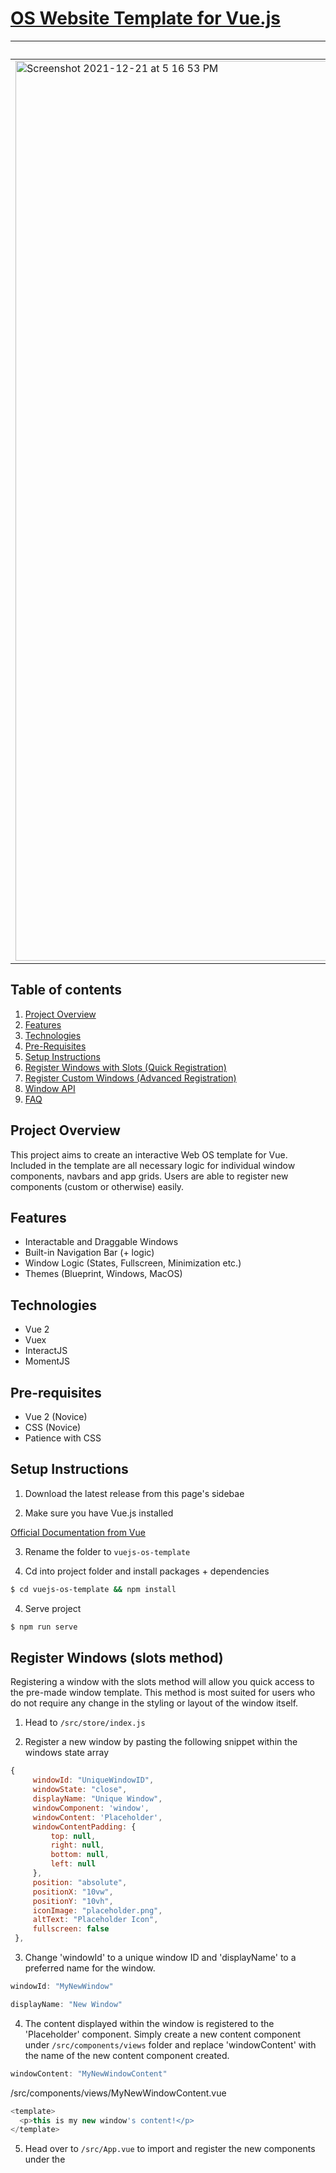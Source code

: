 # [OS Website Template for Vue.js](https://main-preview-site.netlify.app/)

| [Blueprint Theme](https://blueprint-template.netlify.app/) | [Windows Theme](https://windows-template.netlify.app/) | [MacOS Theme](https://macos-template.netlify.app/) |
| --------- | --------| ----- |
| <img width="1440" alt="Screenshot 2021-12-21 at 5 16 53 PM" src="https://user-images.githubusercontent.com/24926784/146904065-05513a29-261b-4f35-b952-5bde1599a35d.png"/> | <img width="1440" alt="Screenshot 2021-12-21 at 5 16 53 PM" src="https://user-images.githubusercontent.com/24926784/147592582-8caa82c1-1d01-400c-b34e-e5fef7fdfbaf.png"/> | <img width="1440" alt="Screenshot 2021-12-29 at 3 06 44 PM" src="https://user-images.githubusercontent.com/24926784/147636162-cc095413-a099-4b59-baf0-36467fbfee99.png"> |


## Table of contents
1. [Project Overview](#project-overview)
2. [Features](#features)
3. [Technologies](#technologies)
4. [Pre-Requisites](#pre-requisites)
5. [Setup Instructions](#setup-instructions)
6. [Register Windows with Slots (Quick Registration)](#register-windows-slots)
7. [Register Custom Windows (Advanced Registration)](#register-windows-custom)
8. [Window API](#window-api)
9. [FAQ](#faq)

<a name="project-overview"></a>
## Project Overview
This project aims to create an interactive Web OS template for Vue. Included in the template are all necessary logic for individual window components, navbars and app grids. Users are able to register new components (custom or otherwise) easily. 

<a name="features"></a>
## Features
- Interactable and Draggable Windows
- Built-in Navigation Bar (+ logic)
- Window Logic (States, Fullscreen, Minimization etc.)
- Themes (Blueprint, Windows, MacOS)

<a name="technologies"></a>
## Technologies
- Vue 2
- Vuex 
- InteractJS
- MomentJS

<a name="pre-requisites"></a>
## Pre-requisites
- Vue 2 (Novice)
- CSS (Novice)
- Patience with CSS

<a name="setup-instruction"></a>
## Setup Instructions

1. Download the latest release from this page's sidebae

2. Make sure you have Vue.js installed 

[Official Documentation from Vue](https://vuejs.org/v2/guide/installation.html)

3. Rename the folder to ```vuejs-os-template```

4. Cd into project folder and install packages + dependencies


```bash
$ cd vuejs-os-template && npm install
```

4. Serve project

```bash
$ npm run serve
```

<a name="register-windows-slots"></a>
## Register Windows (slots method)

Registering a window with the slots method will allow you quick access to the pre-made window template. This method is most suited for users who do not require any change in the styling or layout of the window itself.

1. Head to ```/src/store/index.js```

2. Register a new window by pasting the following snippet within the windows state array

```js
{
     windowId: "UniqueWindowID", 
     windowState: "close",
     displayName: "Unique Window",
     windowComponent: 'window',
     windowContent: 'Placeholder',
     windowContentPadding: {
         top: null,
         right: null,
         bottom: null,
         left: null
     },
     position: "absolute",
     positionX: "10vw",
     positionY: "10vh",
     iconImage: "placeholder.png",
     altText: "Placeholder Icon",
     fullscreen: false
 },
 ```
 
3. Change 'windowId' to a unique window ID and 'displayName' to a preferred name for the window.

```js
windowId: "MyNewWindow"
```

```js
displayName: "New Window"
```

4. The content displayed within the window is registered to the 'Placeholder' component. Simply create a new content component under ```/src/components/views``` folder and replace 'windowContent' with the name of the new content component created. 

```js
windowContent: "MyNewWindowContent"
```

/src/components/views/MyNewWindowContent.vue
```js
<template>
  <p>this is my new window's content!</p>
</template>
```

5. Head over to ```/src/App.vue``` to import and register the new components under the <script> section.
  
```js
  import MyNewWindowContent from './components/views/MyNewWindowContent'
```
  
```js
  components: {
    ...,
    MyNewWindowContent
  }
```

6. Save all changed or created files and head to localhost to view changes.
     
<a name="register-windows-custom"></a>
## Register Windows (Custom Window)

Registering a custom window is also made relatively simple due to each window having a dedicated object state tracking the window to present. You might want to register a custom window if the layout or styling of the window itself needs to be modified (i.e. removal or addition of buttons in window's top bar).
     
1. Head to ```/src/store/index.js```

2. Register a new window by pasting the following snippet within the windows state array

```js
{
     windowId: "UniqueWindowID", 
     windowState: "close",
     displayName: "Unique Window",
     windowComponent: 'window',
     windowContent: 'Placeholder',
     windowContentPadding: {
         top: null,
         right: null,
         bottom: null,
         left: null
     },
     position: "absolute",
     positionX: "10vw",
     positionY: "10vh",
     iconImage: "placeholder.png",
     altText: "Placeholder Icon",
     fullscreen: false
 },
 ```
 
3. Change 'windowId' to a unique window ID and 'displayName' to a preferred name for the window.

```js
windowId: "MyCustomWindow"
```

```js
displayName: "Custom Window"
```
     
4. The window UI itself is stored under 'windowComponent' and we can now register our own custom window by changing the registered components.
    
```
windowComponent: 'SpecialWindow'
```
     
5. Create a new window component named ```SpecialWindow.vue
``` under ```/src/components/template``` and ***copy the contents of Window.vue into this new file***. 
     
6. For demonstration purposes, we will simply change the background of the 'top-bar' of the window and add some content replacing the slot section. 
     
Paste this CSS snippet under the style section.
```css
.top-bar {
     background-color: green !important;
}
```
     
Replace the slot tags with this snippet of HTML.   
     
```html
<p>This is my new custom window</p>
```

6. Head over to ```/src/App.vue``` to import and register the new components under the <script> section.
```js
  import SpecialWindow from './components/template/SpecialWindow'
```
  
```js
  components: {
    ...,
    SpecialWindow
  }
```
     
7. Save all changed or created files and head to localhost to view changes.
     
<a name="switch-themes"></a>
## Switching Themes
Included in the template are three different themes, the default Blueprint theme, a MacOS theme and a Windows theme. Switching between themes is made relatively easy but certain themes may require some minor tweaking.

### Blueprint Theme
1. Head over to ```/src/App.vue```, under the script section, import the Blueprint Navbar variant. 
```js 
import Navbar from './components/blueprint/Navbar'
```

2. Under the style section of App.vue, import the Blueprint CSS variant. 
```css
@import './assets/css/blueprint/app.css';
@import './assets/css/blueprint/window.css';
@import './assets/css/blueprint/appgrid.css';
```

3. Save all changes and head to localhost to view changes. 

### Windows Theme
1. Head over to ```/src/App.vue```, under the script section, import the Windows Navbar variant. 
```js 
import Navbar from './components/windows/Navbar'
```

2. Under the style section of App.vue, import the Windows CSS variant. 
```css
@import './assets/css/windows/app.css';
@import './assets/css/windows/window.css';
@import './assets/css/windows/appgrid.css';
```    
     

### MacOS Theme
1. Head over to ```/src/App.vue```, under the script section, import the MacOS Navbar variant ***and MacOS Top Navbar***. 
```js 
import Navbar from './components/macos/Navbar'
import TopNavbar from './components/macos/TopNavbar.vue'
```

2. Register the Top Navbar
```js
components: {
     ...,
     TopNavbar
}```
     
3. Under the style section of App.vue, import the MacOS CSS variant. 
```css
@import './assets/css/macos/app.css';
@import './assets/css/macos/window.css';
@import './assets/css/macos/appgrid.css';
```
     
<a name="window-api"></a>
## Window API
| Name | Description | Type |
| ---- | ----------- | ---- |
| windowId | Unique ID to identify a window | String |
| windowState | Tracks window's open, close or minimized state | String |
| displayName | Label for window in app grid and window header title | String |
| windowComponent | Window's own UI, can be changed to use a custom window, see custom window registration section | String |
| windowContent | Tracks window's content component, will be inserted in under slots if making use of standard window, see registration of windows with slots section | String |
| windowContentPadding | Sets padding of content within the window | String or null |
| position | Sets CSS position of window | String |
| positionX | Sets initial X displacement of window | String |
| positionY | Sets intial Y displacement of window | String |
| iconImage | Name of icon image of window, icons should be placed in ```/assets/icons/``` | String |
| altText | Icon's alternative text | String |
| fullscreen | Tracks whether a window is in fullscreen or not | Boolean |
    
<a name="faq"></a>
## FAQ
### Can I use this for...
- Yes. 
     
### Where are the CSS stored? 
- ```/assets/css/```, go wild with it!
     
### Can I contribute or file an issue? 
- Sure! Feel free to create an issue or a pull request.
     
### Is a Linux theme coming?
- A Linux theme will eventually arrive when I am free to create it (and if the project gains enough traction).
     
### Why is this not in React?
- I'm familiar with Vue mostly and I enjoy using Vue :D
     
### Can I contact you? 
- Of course! [Email me](mailto:donchia@ymail.com) and check out [my website here](https://www.donchia.tech).
